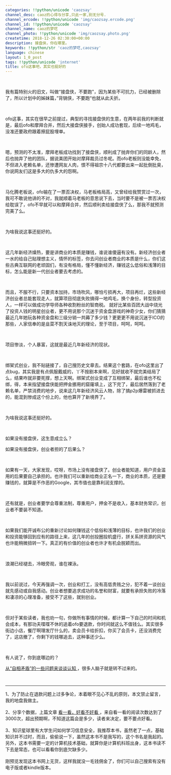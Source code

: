 ```yaml
---
categories: !!python/unicode 'caozsay'
channel_desc: caoz的心得与分享,只此一家,别无分号.
channel_ercode: !!python/unicode 'img/caozsay.ercode.png'
channel_id: !!python/unicode 'caozsay'
channel_name: caoz的梦呓
channel_photo: !!python/unicode 'img/caozsay.photo.png'
createtime: 2018-12-26 02:30:00+00:00
description: 接盘侠，你在哪里。
keywords: !!python/str 'caoz的梦呓,caozsay'
language: chinese
layout: 1_0_post
tags: !!python/unicode 'internet'
title: ofo这事吧，其实也挺好的
---
```

<div class="rich_media_content" id="js_content">
<p>
<br/>
</p>
<p>
         我有篇特别火的旧文，叫做“接盘侠，不要跑"，因为某些不可抗力，已经被删除了，所以计划中的姊妹篇，”背锅侠，不要跑“也就从此夭折。
        </p>
<p>
<br/>
</p>
<p>
         ofo这事，其实在很早之前提过，典型的寻找接盘侠的生意，在两年前我的判断就是，最后ofo和摩拜合并，然后大接盘侠接手，创始人成功套现，后续一地鸡毛，没准还要政府跟着擦屁股埋单。
        </p>
<p>
<br/>
</p>
<p>
         嗯，预测的不太准，摩拜老板成功找到了接盘侠，顺利成了抛弃你们的同龄人，然后也抛弃了他的团队，据说美团开始对摩拜裁员过冬呢。而ofo老板则没能幸免，不但进入老赖名单，还惨遭网友人肉，恨不得祖宗十八代都要出来一起批倒批臭，你说网友们这是多大的仇多大的怨啊。
        </p>
<p>
<br/>
</p>
<p>
         马化腾老板说，ofo输在了一票否决权，马老板格局高，又曾经给我赞赏过一次，我可不敢说他讲的不对，我就顺着马老板的意思说下去，当时要不是被一票否决权给耽误了，ofo不早就可以和摩拜合并，然后顺利卖给接盘侠了么，那我不就预测完美了么。
        </p>
<p>
<br/>
</p>
<p>
         为啥我说这事还挺好的。
        </p>
<p>
<br/>
</p>
<p>
         这几年新经济燥热，要是讲商业的本质是赚钱，谁说谁傻逼有没有。新经济创业者一水的给自己贴理想主义，情怀的标签，你去问创业者商业的本质是什么，你们这些古典互联网的老顽固们，有没有格局，懂不懂新经济，赚钱这么低俗和浅薄的目标，怎么能是新一代创业者要去考虑的。
        </p>
<p>
<br/>
</p>
<p>
         而且，不服不行，只要资本加持，市场吹风，哪怕亏损再大，项目再烂，这些新经济创业者总能套现走人，就算项目彻底失败搞得一地鸡毛，换个身份，转型投资人，一样可以做成功学导师各种收割粉丝的智商税。 就好比某些百团大战中烧光了投资人钱的明星创业者，更不用说那个沉迷于资金盘游戏的神奇少女，你们猜猜最近几年她玩各种资金盘和三级分销一共薅了多少钱？更更更不用说沉迷于ICO的那些，人家信奉的是韭菜不割天诛地灭的理论，至于项目，呵呵，呵呵。
        </p>
<p>
<br/>
</p>
<p>
         项目惨淡，个人暴富，这就是最近几年新经济的现状。
        </p>
<p>
<br/>
</p>
<p>
         绑架式创业，我不贴链接了，自己搜历史文章去。结果这个套路，在ofo这里出了点bug，其实我是有点佩服戴威的，丫不按剧本来啊，见好就收不就完美结局了么，结果咋就非要死撑，想上天啊。绑架式创业变成了互相绑架，最后谁也不松绑，得，本来指望接盘侠能把押金挪用的窟窿填上，这下完了，最后居然落到了老赖名单，严禁消费的地步，说来这几年新经济风云人物，除了搞p2p爆雷被抓进去的，能混到惨成这个份上的，他也算开了新境界了。
        </p>
<p>
<br/>
</p>
<p>
         为啥我说这事还挺好的。
        </p>
<p>
<br/>
</p>
<p>
         如果没有接盘侠，这生意成立么？
        </p>
<p>
         如果没有接盘侠，创业者担的了后果么？
         <br/>
</p>
<p>
<br/>
</p>
<p>
         如果有一天，大家发现，哎呀，市场上没有接盘侠了。创业者能知道，用户资金滥用的后果要自己承担的。也许我们可以重新给商业正名一下，商业的本质，还是要赚钱的，就算是不作恶的Google，其市值也是靠利润支撑的。
        </p>
<p>
<br/>
</p>
<p>
         还有就是，创业者要学会尊重法制，尊重用户，押金不是收入，基本财务常识，创业者不要装不知道。
        </p>
<p>
<br/>
</p>
<p>
         如果我们能开诚布公的重新讨论如何赚钱这个低俗和浅薄的目标，也许我们的创业和投资能够回到应有的路径上来，这几年的创投圈投机盛行，拼关系拼资源的风气也许能稍微扭转一下。真正的有价值的创业者也许才有机会脱颖而出。
        </p>
<p>
<br/>
</p>
<p>
         浪潮已经褪去，冷眼旁观，谁在裸泳。
        </p>
<p>
<br/>
</p>
<p>
         我以前说过，今天再强调一次，创业和打工，没有高低贵贱之分，犯不着一谈创业就先感动或自我感动。创业者想要追求成功的名誉和财富，就要有承担失败的冷落和凄凉的心理准备，接受不了这些，就别创业。
        </p>
<p>
<br/>
</p>
<p>
         但对于某些读者，我也劝一句，你做所有事情的时候，都计算一下自己的时间和机会成本，有那功夫喋喋不休的追着ofo要退款，你时间就这么不值钱么。其实很多街边小店，餐厅啊理发厅什么的，卖会员卡给折扣，你买了会员卡，还没消费完了，这店撤了，你剩下的钱哪追去，这种事还少么。
        </p>
<p>
<br/>
</p>
<p>
         有人说了，你到底哪边的？
        </p>
<p>
<a data-linktype="2" href="http://mp.weixin.qq.com/s?__biz=MzI0MjA1Mjg2Ng==&amp;mid=2649867486&amp;idx=1&amp;sn=d5a15a242f7c55d5b62195f51b768722&amp;chksm=f1075eb3c670d7a5b837eeefd98051c02b624668e3583afceee15eedb0a6ae3dfb6f0d4eae61&amp;scene=21#wechat_redirect" target="_blank">
          从“自相矛盾”的一些问题来谈谈认知
         </a>
         ，很多人脑子就是转不过来的。
        </p>
<p>
<br/>
</p>
<hr style="border-style: solid;border-width: 1px 0 0;border-color: rgba(0,0,0,0.1);-webkit-transform-origin: 0 0;-webkit-transform: scale(1, 0.5);transform-origin: 0 0;transform: scale(1, 0.5);"/>
<section>
         1、为了防止在退款问题上过多争论，本着眼不见心不乱的原则，本文禁止留言，我的地盘我做主。
        </section>
<section>
<br/>
</section>
<section>
         2、分享个数据，上篇文章
         <a data-linktype="2" href="http://mp.weixin.qq.com/s?__biz=MzI0MjA1Mjg2Ng==&amp;mid=2649868058&amp;idx=1&amp;sn=83b68bfa3dc158b05d6453ba0ec0d4f2&amp;chksm=f1075d77c670d461ca3de424fe2deeb6bb88751e0b638a9e57b23423e6c1ea926267606ca956&amp;scene=21#wechat_redirect" target="_blank">
          看一看，好看不好看
         </a>
         ，来自看一看的阅读次数达到了3000次，超出预期啊，不知道这篇会是多少，读者来决定，要不要点好看。
        </section>
<section>
<br/>
</section>
<section>
         3、知识星球里有大学生问如何学习信息安全，我推荐本书，虽然老了一点，基础知识并不过时，而且，偷偷说一下，虽然这本书不是我写的，这个书名是我起的。另外，这本书需要一定的计算机技术基础，就算你是计算机科班出身，这本书读不下去是常态，也可以看看你到底欠缺多少。
        </section>
<section>
<br/>
</section>
<section>
         刚预览发现这本书网上无货，这样我就没一毛钱佣金了，你们可以自己搜索有没有电子版或者kindle版本。
        </section>
<p>
<br/>
</p>
<section>
<mpcps class="js_editor_cps" data-appid="wxbdbc4659744ed70d" data-categoryid="3" data-color="#fa7834" data-datakey="1545755032954_0.32016508307461966" data-packid="" data-pid="10142165" data-product="" data-report="s0%3D0%26s1%3D0%26s2%3D0%26s3%3D%25E7%25BD%2591%25E7%25BB%259C%25E6%25B8%2597%25E9%2580%258F%25E6%258A%2580%25E6%259C%25AF%26s4%3D0%26s5%3D10%26s6%3Did_1545759496261_958331%26pid%3Dwxbdbc4659744ed70d_10142165%26uuid%3D32420528661449749628%26title%3D%25E7%25BD%2591%25E7%25BB%259C%25E6%25B8%2597%25E9%2580%258F%25E6%258A%2580%25E6%259C%25AF%26sid%3D1%26cid%3D3%26ratio%3D16.00%2525%26price%3D57.80%26" data-smartnum="" data-templateid="list" data-type="1" data-uid="1545755032952" frameborder="0" style="width:100% !important;border:0;">
</mpcps>
</section>
<p>
<br/>
</p>
</div>